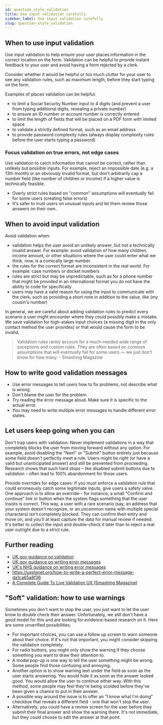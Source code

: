 ```yaml
---
id: question_style_validation
title: Use input validation carefully
sidebar_label: Use input validation carefully
slug: question_style_validation
---
```


## When to use input validation

Use input validation to help ensure your user places information in the correct
location on the form. Validation can be helpful to provide instant feedback
to your user and avoid having a form rejected by a clerk.

Consider whether it would be helpful or too much clutter for your user to see
any validation rules, such as maximum length, before they start typing on the
form.

Examples of places validation can be helpful:

* to limit a Social Security Number input to 4 digits (and prevent
  a user from typing additional digits, revealing a private number)
* to ensure an ID number or account number is correctly entered  
* to limit the length of fields that will be placed on a PDF form
  with limited space
* to validate a strictly defined format, such as an email address
* to provide password complexity rules (always display complexity
  rules before the user starts typing a password)

### Focus validation on true errors, not edge cases

Use validation to catch information that cannot be correct, rather than unlikely but
possible inputs. For example, reject an impossible date (e.g. a 13th month) or an
obviously invalid format, but don't arbitrarily cap a number field
(like number of children or income) if a higher value is technically feasible.

* Overly strict rules based on "common" assumptions will eventually fail for some users
(creating false errors)
* It's safer to trust users on unusual inputs and let them review those answers on their own.

## When to avoid input validation

Avoid validation when:

* validation helps the user avoid an unlikely answer, but not a technically invalid answer.
  For example: avoid validation of how many children, income amount, or other situations
  where the user could enter what we think, now, is a comically large number.
* the rules for the correct format are inconsistent in the real world. For example:
  case numbers or docket numbers
* rules are strict but may be unpredictable, such as for a phone number that
  might be provided in an international format you do not have the ability to
  code for specifically
* users may have a valid reason for using the input to communicate with the clerk,
  such as providing a short note in addition to the value, like (my cousin's number)

In general, we are careful about adding validation rules to predict every scenario a
user might encounter where they could possibly make a mistake. We save validation for
high-stakes input choices (a missing digit in the only contact method the user provides) or
that would cause the form to be invalid.

> Validation rules rarely account for a much-needed wide range of exceptions and custom rules.
> They are often based on common assumptions that will eventually fail for some users —
> we just don't know for how many. - Smashing Magazine

## How to write good validation messages

* Use error messages to tell users how to fix problems, not describe what is wrong.
* Don't blame the user for the problem.
* Try reading the error message aloud. Make sure it is specific to the actual error.
* You may need to write multiple error messages to handle different error states.

## Let users keep going when you can

Don't trap users with validation: Never implement validations in a way that completely
blocks the user from moving forward without any option. For example, avoid disabling
the "Next" or "Submit" button entirely just because some field doesn't perfectly meet
a rule. Users might be right (or have a valid but unanticipated answer) and still be
prevented from proceeding. Research shows that such hard stops – like disabled submit
buttons due to validation – often lead to 100% abandonment for those users.

Provide overrides for edge cases: If you must enforce a validation rule that could erroneously
catch some legitimate inputs, give users a safety valve. One approach is to allow an override--
for instance, a small "Confirm and continue" link or button when the system flags something that
the user insists is correct. This way, a user with a rare scenario (say, an address that your
system doesn't recognize, or an uncommon name with multiple special characters) isn't completely
blocked. They can confirm their entry and move on, and you'll at least capture the data for manual
review if needed. It's better to collect the input and double-check it later than to reject a 
real user outright due to a strict rule.

## Further reading

* [UK.gov guidance on validation](https://design-system.service.gov.uk/patterns/validation/)
* [UK.gov guidance on writing error messages](https://design-system.service.gov.uk/components/error-message/#be-clear-and-concise)
* [UK's NHS guidance on writing error messages](https://service-manual.nhs.uk/design-system/components/error-message)
* https://uxplanet.org/how-to-write-a-perfect-error-message-da1ca65a8f36
* [A Complete Guide To Live Validation UX (Smashing Magazine)](https://www.smashingmagazine.com/2022/09/inline-validation-web-forms-ux/)

## "Soft" validation: how to use warnings

Sometimes you don't want to stop the user, you just want to let the user know to double check their answer. Unfortunately, we still don't have a good model for this and are looking for evidence-based research on it. Here are some unverified possibilities.

* For important choices, you can use a follow up screen to warn someone about their choice. If it's not that important, you might consider skipping the validation completely.
* For radio buttons, you might only show the warning if they choose something you want to draw their attention to.
* A modal pop-up is one way to tell the user something might be wrong. Some people find those confusing and annoying.
* Another option is to show warning text under the field as soon as the user starts answering. You would hide it as soon as the answer looked good. You would allow the user to continue either way. With this method, some people may feel they're being scolded before they've been given a chance to put in their answer.
* A possible way around the issue is to offer an "I know what I'm doing" checkbox that reveals a different field - one that won't stop the user.
* Alternatively, you could have a review screen for the user before they submit their final answer and show the warning there. It's not immediate, but they could choose to edit the answer at that point.
